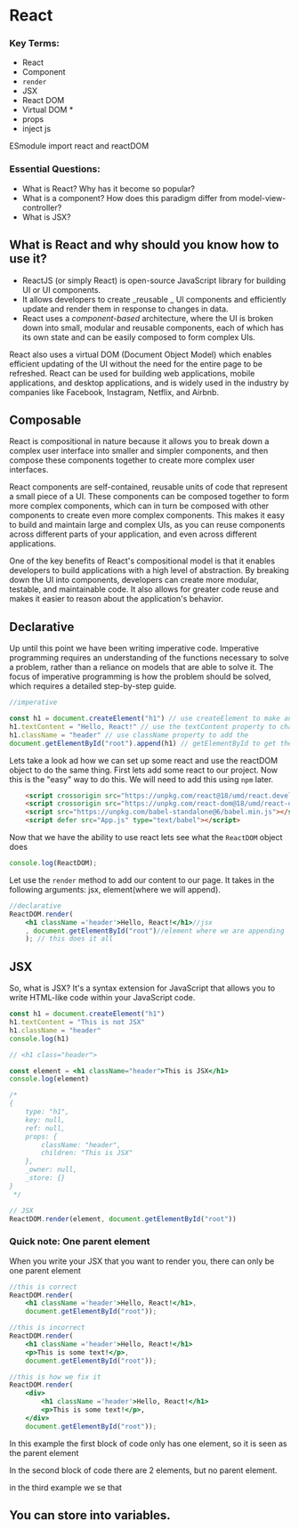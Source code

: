 # React

### Key Terms:

+ React
+ Component
+ `render`
+ JSX
+ React DOM
+ Virtual DOM * 
+ props 
+  inject js

ESmodule import react and reactDOM


### Essential Questions:

+ What is React? Why has it become so popular?
+ What is a component? How does this paradigm differ from model-view-controller?
+ What is JSX?

## What is React and why should you know how to use it?

* ReactJS (or simply React) is open-source JavaScript library for building UI or UI components.
* It allows developers to create _reusable _ UI components and efficiently update and render them in response to changes in data.
* React uses a _component-based_ architecture, where the UI is broken down into small, modular and reusable components, each of which has its own state and can be easily composed to form complex UIs. 

React also uses a virtual DOM (Document Object Model) which enables efficient updating of the UI without the need for the entire page to be refreshed. React can be used for building web applications, mobile applications, and desktop applications, and is widely used in the industry by companies like Facebook, Instagram, Netflix, and Airbnb.

## Composable 

React is compositional in nature because it allows you to break down a complex user interface into smaller and simpler components, and then compose these components together to create more complex user interfaces.

React components are self-contained, reusable units of code that represent a small piece of a UI. These components can be composed together to form more complex components, which can in turn be composed with other components to create even more complex components. This makes it easy to build and maintain large and complex UIs, as you can reuse components across different parts of your application, and even across different applications.

One of the key benefits of React's compositional model is that it enables developers to build applications with a high level of abstraction. By breaking down the UI into components, developers can create more modular, testable, and maintainable code. It also allows for greater code reuse and makes it easier to reason about the application's behavior.

## Declarative
Up until this point we have been writing imperative code. Imperative programming requires an understanding of the functions necessary to solve a problem, rather than a reliance on models that are able to solve it. The focus of imperative programming is how the problem should be solved, which requires a detailed step-by-step guide.

```jsx
//imperative

const h1 = document.createElement("h1") // use createElement to make an h1
h1.textContent = "Hello, React!" // use the textContent property to change the value of the h1
h1.className = "header" // use className property to add the 
document.getElementById("root").append(h1) // getElementById to get the element with an id of 'root' and  append function to add the h1 that was created. 
```

Lets take a look ad how we can set up some react and use the reactDOM object to do the same thing. First lets add some react to our project. Now this is the "easy" way to do this. We will need to add this using `npm` later.

```html
    <script crossorigin src="https://unpkg.com/react@18/umd/react.development.js"></script>
    <script crossorigin src="https://unpkg.com/react-dom@18/umd/react-dom.development.js"></script>
    <script src="https://unpkg.com/babel-standalone@6/babel.min.js"></script>
    <script defer src="App.js" type="text/babel"></script>
```
Now that we have the ability to use react lets see what the `ReactDOM` object does

```jsx
console.log(ReactDOM);
```

Let use the `render` method to add our content to our page. It takes in the following arguments: jsx, element(where we will append).


```jsx
//declarative
ReactDOM.render(
    <h1 className ='header'>Hello, React!</h1>//jsx
    , document.getElementById("root")//element where we are appending
    ); // this does it all
```


## JSX

So, what is JSX? It's a syntax extension for JavaScript that allows you to write HTML-like code within your JavaScript code. 

```jsx
const h1 = document.createElement("h1")
h1.textContent = "This is not JSX"
h1.className = "header"
console.log(h1)

// <h1 class="header">

const element = <h1 className="header">This is JSX</h1>
console.log(element)

/*
{
    type: "h1", 
    key: null, 
    ref: null, 
    props: {
        className: "header", 
        children: "This is JSX"
    }, 
    _owner: null, 
    _store: {}
}
 */

// JSX
ReactDOM.render(element, document.getElementById("root"))
```

### Quick note: One parent element
When you write your JSX that you want to render you, there can only be one parent element

```jsx
//this is correct
ReactDOM.render(
    <h1 className ='header'>Hello, React!</h1>,
    document.getElementById("root"));

//this is incorrect
ReactDOM.render(
    <h1 className ='header'>Hello, React!</h1>
    <p>This is some text!</p>,
    document.getElementById("root"));

//this is how we fix it
ReactDOM.render(
    <div>
        <h1 className ='header'>Hello, React!</h1>
        <p>This is some text!</p>,
    </div>
    document.getElementById("root"));
```
In this example the first block of code only has one element, so it is seen as the parent element

In the second block of code there are 2 elements, but no parent element. 

in the third example we se that 
## You can store into variables. 
